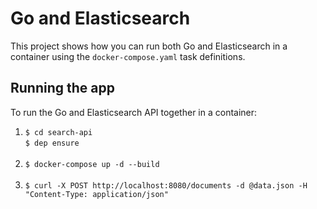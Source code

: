 # Go and Elasticsearch
This project shows how you can run both Go and Elasticsearch in a container using the `docker-compose.yaml` task definitions.
## Running the app
To run the Go and Elasticsearch API together in a container:
1. `$ cd search-api`<br/>`$ dep ensure`<br/><br/>
2. `$ docker-compose up -d --build`<br/><br/>
3. `$ curl -X POST http://localhost:8080/documents -d @data.json -H "Content-Type: application/json"`
